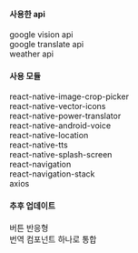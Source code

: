 <h4>사용한 api</h4>
google vision api <br/>
google translate api <br/>
weather api 

<h4>사용 모듈 </h4>
react-native-image-crop-picker <br/>
react-native-vector-icons <br/>
react-native-power-translator <br/>
react-native-android-voice <br/>
react-native-location <br/>
react-native-tts <br/>
react-native-splash-screen <br/>
react-navigation <br/>
react-navigation-stack <br/>
axios

<h4>추후 업데이트</h4>
버튼 반응형 <br>
번역 컴포넌트 하나로 통합

